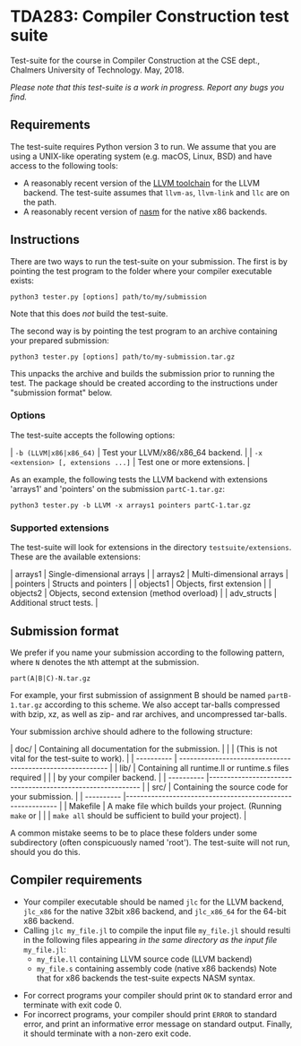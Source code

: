 # TDA283: Compiler Construction test suite

Test-suite for the course in Compiler Construction at the CSE dept.,
Chalmers University of Technology.
May, 2018.

*Please note that this test-suite is a work in progress. Report any bugs you
find.*

## Requirements

The test-suite requires Python version 3 to run. We assume that you are using a
UNIX-like operating system (e.g. macOS, Linux, BSD) and have access to the
following tools:

  * A reasonably recent version of the [LLVM toolchain](https://llvm.org) for
    the LLVM backend. The test-suite assumes that `llvm-as`, `llvm-link` and
    `llc` are on the path.
  * A reasonably recent version of [nasm](https://www.nasm.us) for the native
    x86 backends.

## Instructions

There are two ways to run the test-suite on your submission. The first is by
pointing the test program to the folder where your compiler executable exists:

    python3 tester.py [options] path/to/my/submission

Note that this does *not* build the test-suite.

The second way is by pointing the test program to an archive containing your
prepared submission:

    python3 tester.py [options] path/to/my-submission.tar.gz

This unpacks the archive and builds the submission prior to running the test.
The package should be created according to the instructions under "submission
format" below.

### Options

The test-suite accepts the following options:

| `-b (LLVM|x86|x86_64)`              | Test your LLVM/x86/x86_64 backend. |
| `-x <extension> [, extensions ...]` | Test one or more extensions. |

As an example, the following tests the LLVM backend with extensions 'arrays1'
and 'pointers' on the submission `partC-1.tar.gz`:

    python3 tester.py -b LLVM -x arrays1 pointers partC-1.tar.gz

### Supported extensions

The test-suite will look for extensions in the directory `testsuite/extensions`.
These are the available extensions:

| arrays1     | Single-dimensional arrays |
| arrays2     | Multi-dimensional arrays |
| pointers    | Structs and pointers |
| objects1    | Objects, first extension |
| objects2    | Objects, second extension (method overload) |
| adv_structs | Additional struct tests. |

## Submission format

We prefer if you name your submission according to the following pattern,
where `N` denotes the `N`th attempt at the submission.

    part(A|B|C)-N.tar.gz

For example, your first submission of assignment B should be named
`partB-1.tar.gz` according to this scheme. We also accept tar-balls compressed
with bzip, xz, as well as zip- and rar archives, and uncompressed tar-balls.

Your submission archive should adhere to the following structure:

|   doc/     |  Containing all documentation for the submission.          |
|            |  (This is not vital for the test-suite to work).           |
| ---------- | ---------------------------------------------------------- |
|   lib/     |  Containing all runtime.ll or runtime.s files required     |
|            |  by your compiler backend.                                 |
| ---------- |----------------------------------------------------------- |
|   src/     |  Containing the source code for your submission.           |
| ---------- |----------------------------------------------------------- |
|   Makefile |  A make file which builds your project. (Running `make` or |
|            |  `make all` should be sufficient to build your project).   |

A common mistake seems to be to place these folders under some subdirectory
(often conspicuously named 'root'). The test-suite will not run, should you do
this.

## Compiler requirements

* Your compiler executable should be named `jlc`  for the LLVM backend,
  `jlc_x86` for the native 32bit x86 backend, and `jlc_x86_64` for the 64-bit
  x86 backend.
* Calling `jlc my_file.jl` to compile the input file `my_file.jl` should
  resulti in the following files appearing *in the same directory as the
  input file* `my_file.jl`:
  + `my_file.ll` containing LLVM source code (LLVM backend)
  + `my_file.s` containing assembly code (native x86 backends)
  Note that for x86 backends the test-suite expects NASM syntax.

- For correct programs your compiler should print `OK` to standard error and
  terminate with exit code 0.
- For incorrect programs, your compiler should print `ERROR` to standard error,
  and print an informative error message on standard output. Finally, it should
  terminate with a non-zero exit code.

